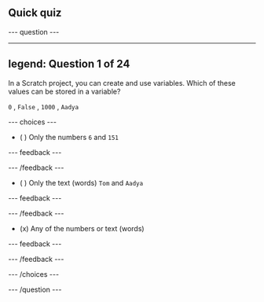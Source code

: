 ## Quick quiz

--- question ---

---
legend: Question 1 of 24
---

In a Scratch project, you can create and use variables. Which of these values can be stored in a variable? 

`0` , `False` , `1000` , `Aadya`

--- choices ---

- ( ) Only the numbers `6` and `151`

 --- feedback ---

 --- /feedback ---

- ( ) Only the text (words) `Tom` and `Aadya`

 --- feedback ---

 --- /feedback ---

- (x) Any of the numbers or text (words)

 --- feedback ---

 --- /feedback ---

--- /choices ---

--- /question ---
